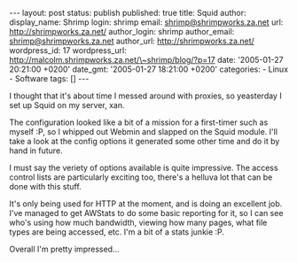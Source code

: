 --- layout: post status: publish published: true title: Squid author:
display\_name: Shrimp login: shrimp email: shrimp@shrimpworks.za.net
url: http://shrimpworks.za.net/ author\_login: shrimp author\_email:
shrimp@shrimpworks.za.net author\_url: http://shrimpworks.za.net/
wordpress\_id: 17 wordpress\_url:
http://malcolm.shrimpworks.za.net/\~shrimp/blog/?p=17 date: '2005-01-27
20:21:00 +0200' date\_gmt: '2005-01-27 18:21:00 +0200' categories: -
Linux - Software tags: \[\] ---

I thought that it's about time I messed around with proxies, so
yeasterday I set up Squid on my server, xan.

The configuration looked like a bit of a mission for a first-timer such
as myself :P, so I whipped out Webmin and slapped on the Squid module.
I'll take a look at the config options it generated some other time and
do it by hand in future.

I must say the veriety of options available is quite impressive. The
access control lists are particularly exciting too, there's a helluva
lot that can be done with this stuff.

It's only being used for HTTP at the moment, and is doing an excellent
job. I've managed to get AWStats to do some basic reporting for it, so I
can see who's using how much bandwidth, viewing how many pages, what
file types are being accessed, etc. I'm a bit of a stats junkie :P.

Overall I'm pretty impressed...
